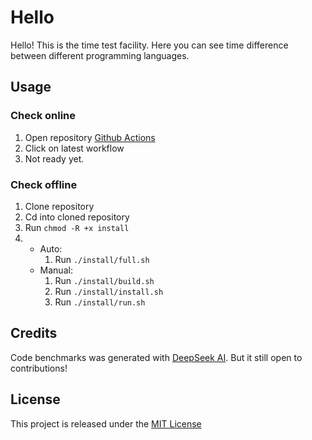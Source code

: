 # Hello

Hello! This is the time test facility. Here you can see time difference between different programming languages.

## Usage

### Check online

1. Open repository [Github Actions](https://github.com/kaeeraa/time-test-facility/actions)
2. Click on latest workflow
3. Not ready yet.

### Check offline

1. Clone repository
2. Cd into cloned repository
3. Run `chmod -R +x install`
4. - Auto:
      1. Run `./install/full.sh`
   - Manual:
      1. Run `./install/build.sh`
      2. Run `./install/install.sh`
      3. Run `./install/run.sh`

## Credits

Code benchmarks was generated with [DeepSeek AI](https://deepseek.com). But it still open to contributions!

## License

This project is released under the [MIT License](https://github.com/kaeeraa/time-test-facility/blob/master/LICENSE)

